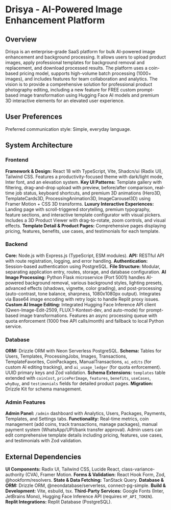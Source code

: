 # Drisya - AI-Powered Image Enhancement Platform

## Overview

Drisya is an enterprise-grade SaaS platform for bulk AI-powered image enhancement and background processing. It allows users to upload product images, apply professional templates for background removal and replacement, and download processed results. The platform uses a coin-based pricing model, supports high-volume batch processing (1000+ images), and includes features for team collaboration and analytics. The vision is to provide a comprehensive solution for professional product photography editing, including a new feature for FREE custom prompt-based image transformation using Hugging Face AI models and premium 3D interactive elements for an elevated user experience.

## User Preferences

Preferred communication style: Simple, everyday language.

## System Architecture

### Frontend

**Framework & Design:** React 18 with TypeScript, Vite, Shadcn/ui (Radix UI), Tailwind CSS. Features a productivity-focused theme with dark/light mode, Inter font, and an elevation system.
**Key UI Patterns:** Template gallery with filtering, drag-and-drop upload with preview, before/after comparison, real-time job status, keyboard shortcuts, and premium 3D animations (Hero3D, TemplateCards3D, ProcessingAnimation3D, ImageCarousel3D) using Framer Motion + CSS 3D transforms.
**Luxury Interactive Experiences:** Landing page with scroll-triggered storytelling, premium typography, feature sections, and interactive template configurator with visual pickers. Includes a 3D Product Viewer with drag-to-rotate, zoom controls, and visual effects.
**Template Detail & Product Pages:** Comprehensive pages displaying pricing, features, benefits, use cases, and testimonials for each template.

### Backend

**Core:** Node.js with Express.js (TypeScript, ESM modules).
**API:** RESTful API with route registration, logging, and error handling.
**Authentication:** Session-based authentication using PostgreSQL.
**File Structure:** Modular, separating application entry, routes, storage, and database configuration.
**AI Image Processing:** Python Flask microservice (Port 5001) handles AI-powered background removal, various background styles, lighting presets, advanced effects (shadows, vignette, color grading), and post-processing (auto-contrast, tone balance, sharpness, 1080x1080px output). Integrates via Base64 image encoding with retry logic to handle Replit proxy issues.
**Custom AI Image Editing:** Integrated Hugging Face Inference API client (Qwen-Image-Edit-2509, FLUX.1-Kontext-dev, and auto-mode) for prompt-based image transformations. Features an async processing queue with quota enforcement (1000 free API calls/month) and fallback to local Python service.

### Database

**ORM:** Drizzle ORM with Neon Serverless PostgreSQL.
**Schema:** Tables for Users, Templates, ProcessingJobs, Images, Transactions, TemplateFavorites, CoinPackages, ManualTransactions, `ai_edits` (for custom AI editing tracking), and `ai_usage_ledger` (for quota enforcement). UUID primary keys and Zod validation.
**Schema Extensions:** `templates` table extended with `coinCost`, `pricePerImage`, `features`, `benefits`, `useCases`, `whyBuy`, and `testimonials` fields for detailed product pages.
**Migration:** Drizzle Kit for schema management.

### Admin Features

**Admin Panel:** `/admin` dashboard with Analytics, Users, Packages, Payments, Templates, and Settings tabs.
**Functionality:** Real-time metrics, coin management (add coins, track transactions, manage packages), manual payment system (WhatsApp/UPI/bank transfer approval). Admin users can edit comprehensive template details including pricing, features, use cases, and testimonials with Zod validation.

## External Dependencies

**UI Components:** Radix UI, Tailwind CSS, Lucide React, class-variance-authority (CVA), Framer Motion.
**Forms & Validation:** React Hook Form, Zod, @hookform/resolvers.
**State & Data Fetching:** TanStack Query.
**Database & ORM:** Drizzle ORM, @neondatabase/serverless, connect-pg-simple.
**Build & Development:** Vite, esbuild, tsx.
**Third-Party Services:** Google Fonts (Inter, JetBrains Mono), Hugging Face Inference API (requires `HF_API_TOKEN`).
**Replit Integrations:** Replit Database (PostgreSQL).